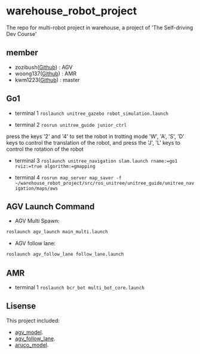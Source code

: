 # warehouse_robot_project
The repo for multi-robot project in warehouse, a project of 'The Self-driving Dev Course'

## member

- zozibush([Github](https://github.com/zozibush)) : AGV
- woong137([Github](https://github.com/woong137)) : AMR
- kwm1223([Github](https://github.com/kwm1223)) : master

## Go1
- terminal 1
`roslaunch unitree_gazebo robot_simulation.launch`

- terminal 2
`rosrun unitree_guide junior_ctrl`

press the keys '2' and '4' to set the robot in trotting mode
'W', 'A', 'S', 'D' keys to control the translation of the robot, and press the 'J', 'L' keys to control the rotation of the robot

- terminal 3
`roslaunch unitree_navigation slam.launch rname:=go1 rviz:=true algorithm:=gmapping`

- terminal 4
`rosrun map_server map_saver -f ~/warehouse_robot_project/src/ros_unitree/unitree_guide/unitree_navigation/maps/aws`

## AGV Launch Command

- AGV Multi Spawn:

```bash
roslaunch agv_launch main_multi.launch
```

- AGV follow lane:

```bash
roslaunch agv_follow_lane follow_lane.launch
```

## AMR
- terminal 1
`roslaunch bcr_bot multi_bot_core.launch`

## Lisense

This project included:

- [agv_model](https://github.com/inomuh/agv).
- [agv_follow_lane](https://github.com/mlsdpk/ros-lane-follower).
- [aruco_model](https://github.com/joselusl/aruco_gazebo).
